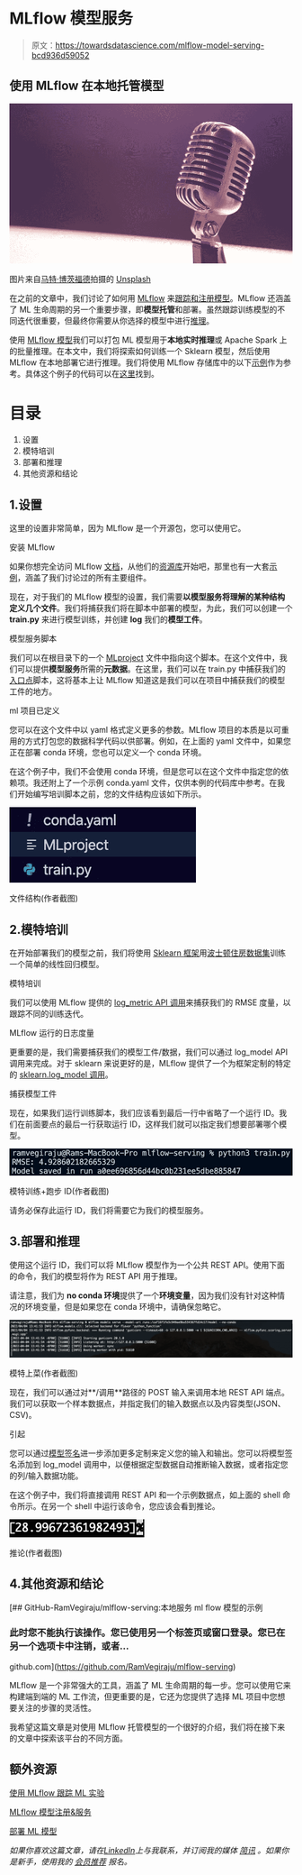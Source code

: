 # MLflow 模型服务

> 原文：<https://towardsdatascience.com/mlflow-model-serving-bcd936d59052>

## 使用 MLflow 在本地托管模型

![](img/2d18a0aeeae6e42c6cc98d6ac8f3cbdb.png)

图片来自[马特·博茨福德](https://unsplash.com/@mattbotsford)拍摄的 [Unsplash](https://unsplash.com/photos/OKLqGsCT8qs)

在之前的文章中，我们讨论了如何用 [MLflow](https://mlflow.org/) 来[跟踪和注册模型](/using-mlflow-to-track-machine-learning-experiments-adbf27e9d36c)。MLflow 还涵盖了 ML 生命周期的另一个重要步骤，即**模型托管**和部署。虽然跟踪训练模型的不同迭代很重要，但最终你需要从你选择的模型中进行[推理](https://hazelcast.com/glossary/machine-learning-inference/)。

使用 [MLflow 模型](https://www.mlflow.org/docs/latest/models.html)我们可以打包 ML 模型用于**本地实时推理**或 Apache Spark 上的批量推理。在本文中，我们将探索如何训练一个 Sklearn 模型，然后使用 MLflow 在本地部署它进行推理。我们将使用 MLflow 存储库中的以下[示例](https://github.com/mlflow/mlflow/tree/master/examples/sklearn_logistic_regression)作为参考。具体这个例子的代码可以在[这里](https://github.com/RamVegiraju/mlflow-serving)找到。

# 目录

1.  设置
2.  模特培训
3.  部署和推理
4.  其他资源和结论

## 1.设置

这里的设置非常简单，因为 MLflow 是一个开源包，您可以使用它。

安装 MLflow

如果你想完全访问 MLflow [文档](https://www.mlflow.org/docs/latest/quickstart.html)，从他们的[资源库](https://github.com/mlflow/mlflow)开始吧，那里也有一大套[示例](https://github.com/mlflow/mlflow/tree/master/examples)，涵盖了我们讨论过的所有主要组件。

现在，对于我们的 MLflow 模型的设置，我们需要**以模型服务将理解的某种结构定义几个文件**。我们将捕获我们将在脚本中部署的模型，为此，我们可以创建一个 **train.py** 来进行模型训练，并创建 **log** 我们的**模型工件**。

模型服务脚本

我们可以在根目录下的一个 [MLproject](https://mlflow.org/docs/0.4.2/projects.html) 文件中指向这个脚本。在这个文件中，我们可以提供**模型服务**所需的**元数据**。在这里，我们可以在 train.py 中捕获我们的[入口点](https://mlflow.org/0.2.0/python_api/mlflow.projects.html)脚本，这将基本上让 MLflow 知道这是我们可以在项目中捕获我们的模型工件的地方。

ml 项目已定义

您可以在这个文件中以 yaml 格式定义更多的参数。MLflow 项目的本质是以可重用的方式打包您的数据科学代码以供部署。例如，在上面的 yaml 文件中，如果您正在部署 conda 环境，您也可以定义一个 conda 环境。

在这个例子中，我们不会使用 conda 环境，但是您可以在这个文件中指定您的依赖项。我还附上了一个示例 conda.yaml 文件，仅供本例的代码库中参考。在我们开始编写培训脚本之前，您的文件结构应该如下所示。

![](img/07a7ef4345b2a4cdd81eb20706011fa7.png)

文件结构(作者截图)

## 2.模特培训

在开始部署我们的模型之前，我们将使用 [Sklearn 框架](https://scikit-learn.org/stable/modules/generated/sklearn.linear_model.LinearRegression.html)用[波士顿住房数据集](https://www.cs.toronto.edu/~delve/data/boston/bostonDetail.html)训练一个简单的线性回归模型。

模特培训

我们可以使用 MLflow 提供的 [log_metric API 调用](https://mlflow.org/docs/1.2.0/python_api/mlflow.html)来捕获我们的 RMSE 度量，以跟踪不同的训练迭代。

MLflow 运行的日志度量

更重要的是，我们需要捕获我们的模型工件/数据，我们可以通过 log_model API 调用来完成。对于 sklearn 来说更好的是，MLflow 提供了一个为框架定制的特定的 [sklearn.log_model 调用](https://www.mlflow.org/docs/latest/python_api/mlflow.sklearn.html)。

捕获模型工件

现在，如果我们运行训练脚本，我们应该看到最后一行中省略了一个运行 ID。我们在前面要点的最后一行获取运行 ID，这样我们就可以指定我们想要部署哪个模型。

![](img/4630eaefb19779a5eeebc281f7d801c5.png)

模特训练+跑步 ID(作者截图)

请务必保存此运行 ID，我们将需要它为我们的模型服务。

## 3.部署和推理

使用这个运行 ID，我们可以将 MLflow 模型作为一个公共 REST API。使用下面的命令，我们的模型将作为 REST API 用于推理。

请注意，我们为 **no conda 环境**提供了一个**环境变量**，因为我们没有针对这种情况的环境变量，但是如果您在 conda 环境中，请确保忽略它。

![](img/e75ae328c34a7bd8ff8d80d36cb1fa72.png)

模特上菜(作者截图)

现在，我们可以通过对**/调用**路径的 POST 输入来调用本地 REST API 端点。我们可以获取一个样本数据点，并指定我们的输入数据点以及内容类型(JSON、CSV)。

引起

您可以通过[模型签名](https://www.mlflow.org/docs/latest/models.html#model-signature-and-input-example)进一步添加更多定制来定义您的输入和输出。您可以将模型签名添加到 log_model 调用中，以便根据定型数据自动推断输入数据，或者指定您的列/输入数据功能。

在这个例子中，我们将直接调用 REST API 和一个示例数据点，如上面的 shell 命令所示。在另一个 shell 中运行该命令，您应该会看到推论。

![](img/7c745a8bc7b3ff374d144c69ab5b4fee.png)

推论(作者截图)

## 4.其他资源和结论

[](https://github.com/RamVegiraju/mlflow-serving) [## GitHub-RamVegiraju/mlflow-serving:本地服务 ml flow 模型的示例

### 此时您不能执行该操作。您已使用另一个标签页或窗口登录。您已在另一个选项卡中注销，或者…

github.com](https://github.com/RamVegiraju/mlflow-serving) 

MLflow 是一个非常强大的工具，涵盖了 ML 生命周期的每一步。您可以使用它来构建端到端的 ML 工作流，但更重要的是，它还为您提供了选择 ML 项目中您想要关注的步骤的灵活性。

我希望这篇文章是对使用 MLflow 托管模型的一个很好的介绍，我们将在接下来的文章中探索该平台的不同方面。

## 额外资源

[使用 MLflow 跟踪 ML 实验](/using-mlflow-to-track-machine-learning-experiments-adbf27e9d36c)

[MLflow 模型注册&服务](https://docs.databricks.com/applications/mlflow/model-serving.html)

[部署 ML 模型](/3-ways-to-deploy-machine-learning-models-in-production-cdba15b00e)

*如果你喜欢这篇文章，请在*[*LinkedIn*](https://www.linkedin.com/in/ram-vegiraju-81272b162/)*上与我联系，并订阅我的媒体* [*简讯*](https://ram-vegiraju.medium.com/subscribe) *。如果你是新手，使用我的* [*会员推荐*](https://ram-vegiraju.medium.com/membership) *报名。*
